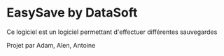 # EasySave by DataSoft

Ce logiciel est un logiciel permettant d'effectuer différentes sauvegardes

Projet par Adam, Alen, Antoine
